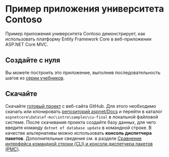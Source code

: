 # <a name="contoso-university-sample-app"></a>Пример приложения университета Contoso

Пример приложения университета Contoso демонстрирует, как использовать платформу Entity Framework Core в веб-приложении ASP.NET Core MVC.

## <a name="build-it-from-scratch"></a>Создайте с нуля

Вы можете построить это приложение, выполнив последовательность шагов из [серии учебников](https://docs.microsoft.com/aspnet/core/data/ef-mvc/intro).

## <a name="download-it"></a>Скачайте

Скачайте [готовый проект](https://github.com/aspnet/Docs/tree/master/aspnetcore/data/ef-mvc/intro/samples/cu-final) с веб-сайта GitHub. Для этого необходимо скачать или клонировать [репозиторий aspnet/Docs](https://github.com/aspnet/Docs) и перейти в каталог `aspnetcore\data\ef-mvc\intro\samples\cu-final` в локальной файловой системе.  После скачивания проекта создайте базу данных, для чего введите команду `dotnet ef database update` в командной строке. В качестве альтернативы можно использовать **консоль диспетчера пакетов**. Дополнительные сведения см. в разделе [Сравнение интерфейса командной строки (CLI) и консоли диспетчера пакетов (PMC)](https://docs.microsoft.com/aspnet/core/data/ef-mvc/migrations#command-line-interface-cli-vs-package-manager-console-pmc).
